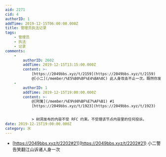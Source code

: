 ```yaml
---
aid: 2271
cid: 4
authorID: 1
addTime: 2019-12-15T06:00:00.000Z
title: 管理员执法记录
tags:
    - 管理员
    - 执法
    - 记录
comments:
    -
        authorID: 2602
        addTime: 2019-12-15T13:15:00.000Z
        content: >-
            [https://2049bbs.xyz/t/2159](https://2049bbs.xyz/t/2159)
            @[小二](/member/%E5%B0%8F%E4%BA%8C) 此人身攻击不止一次，既然你发了，我也来拉下清单，恳请给我出口气。
    -
        authorID: 1
        addTime: 2019-12-15T19:00:00.000Z
        content: >-
            @[阿篱](/member/%E9%98%BF%E7%AF%B1) #1
            [https://2049bbs.xyz/t/1923](https://2049bbs.xyz/t/1923)


            > 树洞发布的内容不受 RFC 约束。不受理该节点内容里的任何投诉。
date: 2019-12-15T19:00:00.000Z
category: 水
---
```


*   [https://2049bbs.xyz/t/2202#21](https://2049bbs.xyz/t/2202#21) 小二警告笑翻江山诉诸人身一次
